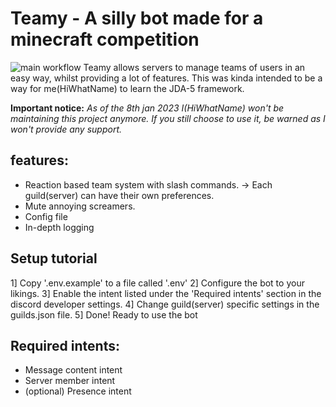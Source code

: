 # Teamy - A silly bot made for a minecraft competition
![main workflow](https://github.com/HiWhatName/Teamy/actions/workflows/gradle.yml/badge.svg) Teamy allows servers to manage teams of users in an easy way, whilst providing a lot of features. This was kinda intended to be a way for me(HiWhatName) to learn the JDA-5 framework.

**Important notice:** *As of the 8th jan 2023 I(HiWhatName) won't be maintaining this project anymore. If you still choose to use it, be warned as I won't provide any support.*

## features:
- Reaction based team system with slash commands. -> Each guild(server) can have their own preferences.
- Mute annoying screamers.
- Config file
- In-depth logging

## Setup tutorial
1] Copy '.env.example' to a file called '.env'
2] Configure the bot to your likings.
3] Enable the intent listed under the 'Required intents' section in the discord developer settings.
4] Change guild(server) specific settings in the guilds.json file.
5] Done! Ready to use the bot

## Required intents:
- Message content intent
- Server member intent
- (optional) Presence intent
